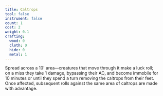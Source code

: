 ```yaml
---
title: Caltrops
tool: false
instrument: false
count: 1
cost: 2
weight: 0.1
crafting:
  wood: 0
  cloth: 0
  hide: 0
  metal: 1
---
```


Spread across a 10' area—creatures that move through it make a luck roll; on a miss they take 1 damage, bypassing their AC, and become immobile for 10 minutes or until they spend a turn removing the caltrops from their feet. Once affected, subsequent rolls against the same area of caltrops are made with advantage.
